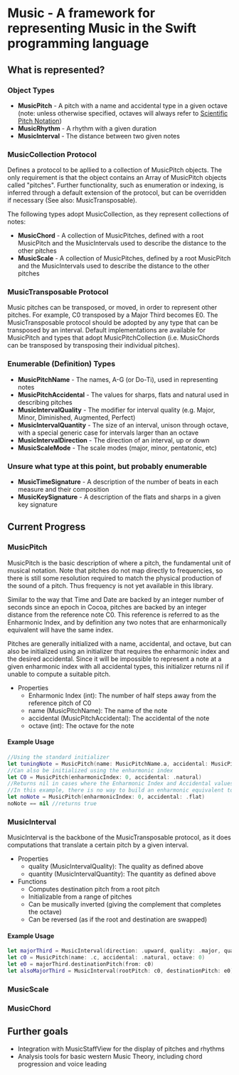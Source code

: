 # Music - A framework for representing Music in the Swift programming language #

## What is represented? ##
### Object Types ###
* **MusicPitch** - A pitch with a name and accidental type in a given octave (note: unless otherwise specified, octaves will always refer to [Scientific Pitch Notation](https://en.wikipedia.org/wiki/Scientific_pitch_notation))
* **MusicRhythm** - A rhythm with a given duration
* **MusicInterval** - The distance between two given notes

### MusicCollection Protocol ###
Defines a protocol to be apllied to a collection of MusicPitch objects. The only requirement is that the object contains an Array of MusicPitch objects called "pitches". Further functionality, such as enumeration or indexing, is inferred through a default extension of the protocol, but can be overridden if necessary (See also: MusicTransposable).

The following types adopt MusicCollection, as they represent collections of notes:

* **MusicChord** - A collection of MusicPitches, defined with a root MusicPitch and the MusicIntervals used to describe the distance to the other pitches
* **MusicScale** - A collection of MusicPitches, defined by a root MusicPitch and the MusicIntervals used to describe the distance to the other pitches

### MusicTransposable Protocol ###

Music pitches can be transposed, or moved, in order to represent other pitches. For example, C0 transposed by a Major Third becomes E0. The MusicTransposable protocol should be adopted by any type that can be transposed by an interval. Default implementations are available for MusicPitch and types that adopt MusicPitchCollection (i.e. MusicChords can be transposed by transposing their individual pitches).

### Enumerable (Definition) Types ###
* **MusicPitchName** - The names, A-G (or Do-Ti), used in representing notes
* **MusicPitchAccidental** - The values for sharps, flats and natural used in describing pitches
* **MusicIntervalQuality** - The modifier for interval quality (e.g. Major, Minor, Diminished, Augmented, Perfect)
* **MusicIntervalQuantity** - The size of an interval, unison through octave, with a special generic case for intervals larger than an octave
* **MusicIntervalDirection** - The direction of an interval, up or down
* **MusicScaleMode** - The scale modes (major, minor, pentatonic, etc)

### Unsure what type at this point, but probably enumerable ###
* **MusicTimeSignature** - A description of the number of beats in each measure and their composition
* **MusicKeySignature** - A description of the flats and sharps in a given key signature

## Current Progress ##
### MusicPitch ###
MusicPitch is the basic description of where a pitch, the fundamental unit of musical notation. Note that pitches do not map directly to frequencies, so there is still some resolution required to match the physical production of the sound of a pitch. Thus frequency is not yet available in this library.

Similar to the way that Time and Date are backed by an integer number of seconds since an epoch in Cocoa, pitches are backed by an integer distance from the reference note C0. This reference is referred to as the Enharmonic Index, and by definition any two notes that are enharmonically equivalent will have the same index.

Pitches are generally initialized with a name, accidental, and octave, but can also be initialized using an initializer that requires the enharmonic index and the desired accidental. Since it will be impossible to represent a note at a given enharmonic index with all accidental types, this initializer returns nil if unable to compute a suitable pitch.

* Properties
    - Enharmonic Index (int): The number of half steps away from the reference pitch of C0
    - name (MusicPitchName): The name of the note
    - accidental (MusicPitchAccidental): The accidental of the note
    - octave (int): The octave for the note
#### Example Usage ####
```swift
//Using the standard initializer
let tuningNote = MusicPitch(name: MusicPitchName.a, accidental: MusicPitchAccidental.natural, octave: 4)
//Can also be initialized using the enharmonic index
let C0 = MusicPitch(enharmonicIndex: 0, accidental: .natural)
//Returns nil in cases where the Enharmonic Index and Accidental values cannot make a valid note
//In this example, there is no way to build an enharmonic equivalent to C0 using a flat
let noNote = MusicPitch(enharmonicIndex: 0, accidental: .flat)
noNote == nil //returns true
```

### MusicInterval ###
MusicInterval is the backbone of the MusicTransposable protocol, as it does computations that translate a certain pitch by a given interval.

* Properties
    - quality (MusicIntervalQuality): The quality as defined above
    - quantity (MusicIntervalQuantity): The quantity as defined above
* Functions
    - Computes destination pitch from a root pitch
    - Initializable from a range of pitches
    - Can be musically inverted (giving the complement that completes the octave)
    - Can be reversed (as if the root and destination are swapped)
#### Example Usage ####
```swift
let majorThird = MusicInterval(direction: .upward, quality: .major, quantity: .third)
let c0 = MusicPitch(name: .c, accidental: .natural, octave: 0)
let e0 = majorThird.destinationPitch(from: c0)
let alsoMajorThird = MusicInterval(rootPitch: c0, destinationPitch: e0)
```

### MusicScale ###
### MusicChord ###

## Further goals ##
* Integration with MusicStaffView for the display of pitches and rhythms
* Analysis tools for basic western Music Theory, including chord progression and voice leading

